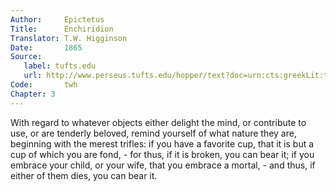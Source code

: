 ```yaml
---
Author:     Epictetus  
Title:      Enchiridion  
Translator: T.W. Higginson  
Date:       1865  
Source:
   label: tufts.edu
   url: http://www.perseus.tufts.edu/hopper/text?doc=urn:cts:greekLit:tlg0557.tlg002.perseus-eng2:1
Code:       twh  
Chapter: 3
---
```


With regard to whatever objects either delight the mind, or contribute to use,
or are tenderly beloved, remind yourself of what nature they are, beginning
with the merest trifles: if you have a favorite cup, that it is but a cup of
which you are fond, - for thus, if it is broken, you can bear it; if you
embrace your child, or your wife, that you embrace a mortal, - and thus, if
either of them dies, you can bear it.


